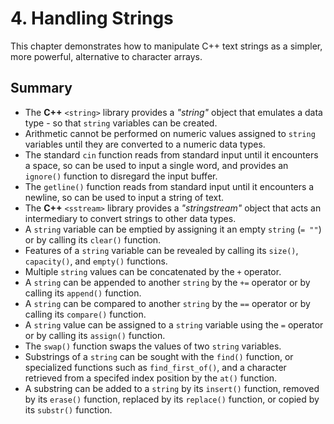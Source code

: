 # 4. Handling Strings

This chapter demonstrates how to manipulate C++ text strings as a simpler, more powerful, alternative to character arrays.

## Summary

- The **C++** `<string>` library provides a _"string"_ object that emulates a data type - so that `string` variables can be created.
- Arithmetic cannot be performed on numeric values assigned to `string` variables until they are converted to a numeric data types.
- The standard `cin` function reads from standard input until it encounters a space, so can be used to input a single word, and provides an `ignore()` function to disregard the input buffer.
- The `getline()` function reads from standard input until it encounters a newline, so can be used to input a string of text.
- The **C++** `<sstream>` library provides a _"stringstream"_ object that acts an intermediary to convert strings to other data types.
- A `string` variable can be emptied by assigning it an empty `string` (`= ""`) or by calling its `clear()` function.
- Features of a `string` variable can be revealed by calling its `size()`, `capacity()`, and `empty()` functions.
- Multiple `string` values can be concatenated by the `+` operator.
- A `string` can be appended to another `string` by the `+=` operator or by calling its `append()` function.
- A `string` can be compared to another `string` by the `==` operator or by calling its `compare()` function.
- A `string` value can be assigned to a `string` variable using the `=` operator or by calling its `assign()` function.
- The `swap()` function swaps the values of two `string` variables.
- Substrings of a `string` can be sought with the `find()` function, or specialized functions such as `find_first_of()`, and a character retrieved from a specifed index position by the `at()` function.
- A substring can be added to a `string` by its `insert()` function, removed by its `erase()` function, replaced by its `replace()` function, or copied by its `substr()` function.
